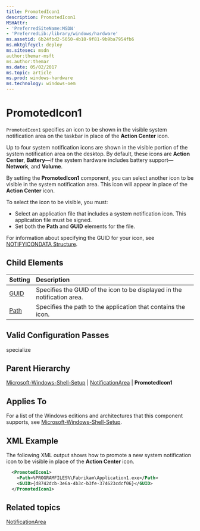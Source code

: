 ```yaml
---
title: PromotedIcon1
description: PromotedIcon1
MSHAttr:
- 'PreferredSiteName:MSDN'
- 'PreferredLib:/library/windows/hardware'
ms.assetid: 6b24fbd2-5050-4b18-9f81-9b9ba7954fb6
ms.mktglfcycl: deploy
ms.sitesec: msdn
author:themar-msft
ms.author:themar
ms.date: 05/02/2017
ms.topic: article
ms.prod: windows-hardware
ms.technology: windows-oem
---
```

# PromotedIcon1

`PromotedIcon1` specifies an icon to be shown in the visible system notification area on the taskbar in place of the **Action Center** icon.

Up to four system notification icons are shown in the visible portion of the system notification area on the desktop. By default, these icons are **Action Center**, **Battery**—if the system hardware includes battery support—**Network**, and **Volume**.

By setting the **PromotedIcon1** component, you can select another icon to be visible in the system notification area. This icon will appear in place of the **Action Center** icon.

To select the icon to be visible, you must:

* Select an application file that includes a system notification icon. This application file must be signed.
* Set both the **Path** and **GUID** elements for the file.

For information about specifying the GUID for your icon, see [NOTIFYICONDATA Structure](http://go.microsoft.com/fwlink/?LinkId=120340).

## Child Elements

| Setting                 | Description                                                                           |
|:------------------------|:--------------------------------------------------------------------------------------|
| [GUID](microsoft-windows-shell-setup-notificationarea-promotedicon1-guid.md) | Specifies the GUID of the icon to be displayed in the notification area. |
| [Path](microsoft-windows-shell-setup-notificationarea-promotedicon1-path.md) | Specifies the path to the application that contains the icon. |

## Valid Configuration Passes

specialize

## Parent Hierarchy

[Microsoft-Windows-Shell-Setup](microsoft-windows-shell-setup.md) | [NotificationArea](microsoft-windows-shell-setup-notificationarea.md) | **PromotedIcon1**

## Applies To

For a list of the Windows editions and architectures that this component supports, see [Microsoft-Windows-Shell-Setup](microsoft-windows-shell-setup.md).

## XML Example

The following XML output shows how to promote a new system notification icon to be visible in place of the **Action Center** icon.

```XML
  <PromotedIcon1>
    <Path>%PROGRAMFILES%\Fabrikam\Application1.exe</Path>
    <GUID>{d8742dcb-3e6a-4b3c-b3fe-374623cdcf06}</GUID>
  </PromotedIcon1>
```

## Related topics

[NotificationArea](microsoft-windows-shell-setup-notificationarea.md)
